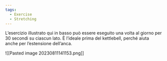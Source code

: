 ```yaml
---
tags:
  - Exercise
  - Stretching
---
```



L’esercizio illustrato qui in basso può essere eseguito una volta al giorno per 30 secondi su ciascun lato. È l’ideale prima del kettlebell, perché aiuta anche per l’estensione dell’anca. 

![[Pasted image 20230811141153.png]]